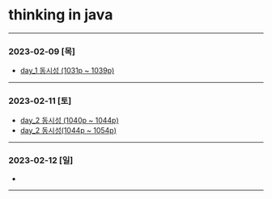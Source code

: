 # thinking in java
* * *

### 2023-02-09 [목]
- [day_1 동시성 (1031p ~ 1039p)](https://github.com/xxx-sj/Today_I_Learned/blob/master/java/books/thinking_in_java/day_1/ch21.%EB%8F%99%EC%8B%9C%EC%84%B1.md)
* * *
### 2023-02-11 [토]
- [day_2 동시성 (1040p ~ 1044p)](https://github.com/xxx-sj/Today_I_Learned/blob/master/java/books/thinking_in_java/day_2/ch21.%EB%8F%99%EC%8B%9C%EC%84%B1.md)
- [day_2 동시성(1044p ~ 1054p)](https://github.com/xxx-sj/Today_I_Learned/blob/master/java/books/thinking_in_java/day_2/ch21.%EB%8F%99%EC%8B%9C%EC%84%B12.md)
* * * 
### 2023-02-12 [일]
- []()
* * * 
